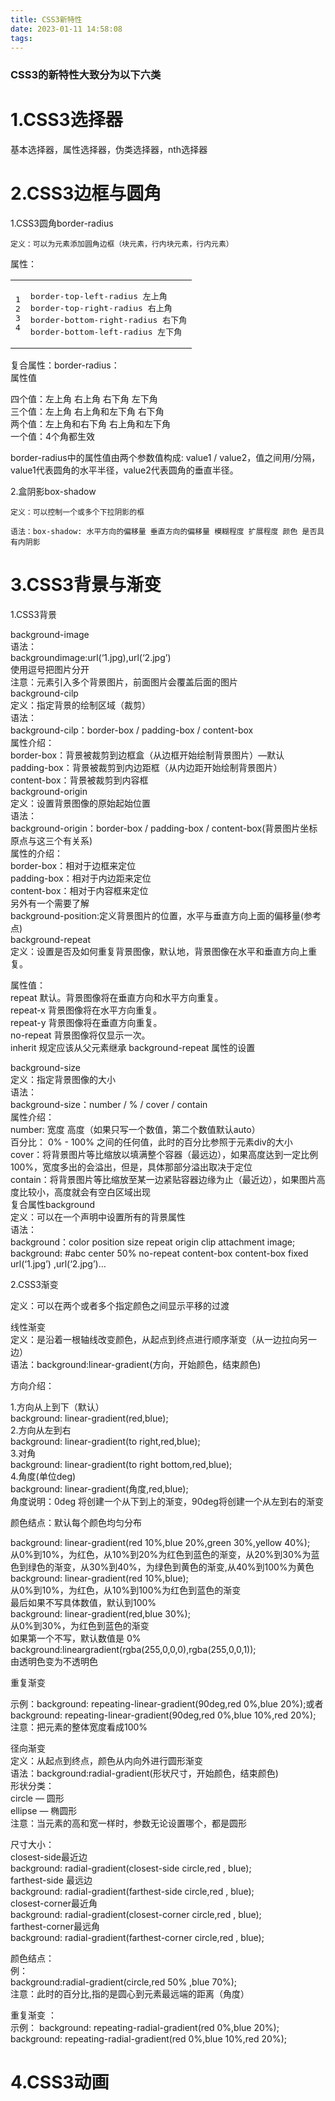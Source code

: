 ```yaml
---
title: CSS3新特性
date: 2023-01-11 14:58:08
tags:
---
```

### [](#CSS3的新特性大致分为以下六类 "CSS3的新特性大致分为以下六类")CSS3的新特性大致分为以下六类

# [](#1-CSS3选择器 "1.CSS3选择器")1.CSS3选择器

基本选择器，属性选择器，伪类选择器，nth选择器

# [](#2-CSS3边框与圆角 "2.CSS3边框与圆角")2.CSS3边框与圆角

1.CSS3圆角border-radius

```auto
定义：可以为元素添加圆角边框（块元素，行内块元素，行内元素）
```

属性：  

<table><tbody><tr><td class="gutter"><pre><span class="line">1</span><br><span class="line">2</span><br><span class="line">3</span><br><span class="line">4</span><br></pre></td><td class="code"><pre><span class="line">border-top-left-radius 左上角</span><br><span class="line">border-top-right-radius 右上角</span><br><span class="line">border-bottom-right-radius 右下角</span><br><span class="line">border-bottom-left-radius 左下角</span><br></pre></td></tr></tbody></table>

复合属性：border-radius：  
属性值

四个值：左上角 右上角 右下角 左下角  
三个值：左上角 右上角和左下角 右下角  
两个值：左上角和右下角 右上角和左下角  
一个值：4个角都生效

border-radius中的属性值由两个参数值构成: value1 / value2，值之间用/分隔，value1代表圆角的水平半径，value2代表圆角的垂直半径。

2.盒阴影box-shadow

```auto
定义：可以控制一个或多个下拉阴影的框

语法：box-shadow: 水平方向的偏移量 垂直方向的偏移量 模糊程度 扩展程度 颜色 是否具有内阴影
```

# [](#3-CSS3背景与渐变 "3.CSS3背景与渐变")3.CSS3背景与渐变

1.CSS3背景

background-image  
语法：  
backgroundimage:url(‘1.jpg),url(‘2.jpg’)  
使用逗号把图片分开  
注意：元素引入多个背景图片，前面图片会覆盖后面的图片  
background-cilp  
定义：指定背景的绘制区域（裁剪）  
语法：  
background-cilp：border-box / padding-box / content-box  
属性介绍：  
border-box：背景被裁剪到边框盒（从边框开始绘制背景图片）—默认  
padding-box：背景被裁剪到内边距框（从内边距开始绘制背景图片）  
content-box：背景被裁剪到内容框  
background-origin  
定义：设置背景图像的原始起始位置  
语法：  
background-origin：border-box / padding-box / content-box(背景图片坐标原点与这三个有关系)  
属性的介绍：  
border-box：相对于边框来定位  
padding-box：相对于内边距来定位  
content-box：相对于内容框来定位  
另外有一个需要了解  
background-position:定义背景图片的位置，水平与垂直方向上面的偏移量(参考点)  
background-repeat  
定义：设置是否及如何重复背景图像，默认地，背景图像在水平和垂直方向上重复。

属性值：  
repeat 默认。背景图像将在垂直方向和水平方向重复。  
repeat-x 背景图像将在水平方向重复。  
repeat-y 背景图像将在垂直方向重复。  
no-repeat 背景图像将仅显示一次。  
inherit 规定应该从父元素继承 background-repeat 属性的设置

background-size  
定义：指定背景图像的大小  
语法：  
background-size：number / % / cover / contain  
属性介绍：  
number: 宽度 高度（如果只写一个数值，第二个数值默认auto）  
百分比： 0% - 100% 之间的任何值，此时的百分比参照于元素div的大小  
cover：将背景图片等比缩放以填满整个容器（最远边），如果高度达到一定比例100%，宽度多出的会溢出，但是，具体那部分溢出取决于定位  
contain：将背景图片等比缩放至某一边紧贴容器边缘为止（最近边），如果图片高度比较小，高度就会有空白区域出现  
复合属性background  
定义：可以在一个声明中设置所有的背景属性  
语法：  
background：color position size repeat origin clip attachment image; background: #abc center 50% no-repeat content-box content-box fixed url(‘1.jpg’) ,url(‘2.jpg’)…

2.CSS3渐变

定义：可以在两个或者多个指定颜色之间显示平移的过渡

线性渐变  
定义：是沿着一根轴线改变颜色，从起点到终点进行顺序渐变（从一边拉向另一边）  
语法：background:linear-gradient(方向，开始颜色，结束颜色)

方向介绍：

1.方向从上到下（默认）  
background: linear-gradient(red,blue);  
2.方向从左到右  
background: linear-gradient(to right,red,blue);  
3.对角  
background: linear-gradient(to right bottom,red,blue);  
4.角度(单位deg)  
background: linear-gradient(角度,red,blue);  
角度说明：0deg 将创建一个从下到上的渐变，90deg将创建一个从左到右的渐变

颜色结点：默认每个颜色均匀分布

background: linear-gradient(red 10%,blue 20%,green 30%,yellow 40%);  
从0%到10%，为红色，从10%到20%为红色到蓝色的渐变，从20%到30%为蓝色到绿色的渐变，从30%到40%，为绿色到黄色的渐变,从40%到100%为黄色  
background: linear-gradient(red 10%,blue);  
从0%到10%，为红色，从10%到100%为红色到蓝色的渐变  
最后如果不写具体数值，默认到100%  
background: linear-gradient(red,blue 30%);  
从0%到30%，为红色到蓝色的渐变  
如果第一个不写，默认数值是 0%  
background:lineargradient(rgba(255,0,0,0),rgba(255,0,0,1));  
由透明色变为不透明色

重复渐变

示例：background: repeating-linear-gradient(90deg,red 0%,blue 20%);或者 background: repeating-linear-gradient(90deg,red 0%,blue 10%,red 20%);  
注意：把元素的整体宽度看成100%

径向渐变  
定义：从起点到终点，颜色从内向外进行圆形渐变  
语法：background:radial-gradient(形状尺寸，开始颜色，结束颜色)  
形状分类：  
circle — 圆形  
ellipse — 椭圆形  
注意：当元素的高和宽一样时，参数无论设置哪个，都是圆形

尺寸大小：  
closest-side最近边  
background: radial-gradient(closest-side circle,red , blue);  
farthest-side 最远边  
background: radial-gradient(farthest-side circle,red , blue);  
closest-corner最近角  
background: radial-gradient(closest-corner circle,red , blue);  
farthest-corner最远角  
background: radial-gradient(farthest-corner circle,red , blue);

颜色结点：  
例：  
background:radial-gradient(circle,red 50% ,blue 70%);  
注意：此时的百分比,指的是圆心到元素最远端的距离（角度）

重复渐变 ：  
示例： background: repeating-radial-gradient(red 0%,blue 20%);  
background: repeating-radial-gradient(red 0%,blue 10%,red 20%);

# [](#4-CSS3动画 "4.CSS3动画")4.CSS3动画